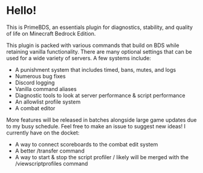 # Hello!

This is PrimeBDS, an essentials plugin for diagnostics, stability, and quality of life on Minecraft Bedrock Edition.

This plugin is packed with various commands that build on BDS while retaining vanilla functionality. There are many optional settings that can be used for a wide variety of servers. A few systems include:
- A punishment system that includes timed, bans, mutes, and logs
- Numerous bug fixes
- Discord logging
- Vanilla command aliases
- Diagnostic tools to look at server performance & script performance
- An allowlist profile system
- A combat editor

More features will be released in batches alongside large game updates due to my busy schedule. Feel free to make an issue to suggest new ideas!
I currently have on the docket:
- A way to connect scoreboards to the combat edit system
- A better /transfer command
- A way to start & stop the script profiler / likely will be merged with the /viewscriptprofiles command
